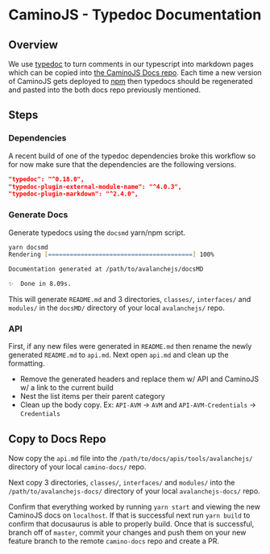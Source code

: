 # CaminoJS -  Typedoc Documentation

## Overview

We use [typedoc](https://typedoc.org) to turn comments in our typescript into markdown pages which can be copied into [the CaminoJS Docs repo](https://github.com/chain4travel/caminojs-docs). Each time a new version of CaminoJS gets deployed to [npm](https://www.npmjs.com/package/@c4tplatform/caminojs) then typedocs should be regenerated and pasted into the both docs repo previously mentioned.

## Steps

### Dependencies

A recent build of one of the typedoc dependencies broke this workflow so for now make sure that the dependencies are the following versions.

```json
"typedoc": "^0.18.0",
"typedoc-plugin-external-module-name": "^4.0.3",
"typedoc-plugin-markdown": "^2.4.0",
```

### Generate Docs

Generate typedocs using the `docsmd` yarn/npm script.

```zsh
yarn docsmd
Rendering [========================================] 100%

Documentation generated at /path/to/avalanchejs/docsMD

✨  Done in 8.09s.
```

This will generate `README.md` and 3 directories, `classes/`, `interfaces/` and `modules/` in the `docsMD/` directory of your local `avalanchejs/` repo.

### API

First, if any new files were generated in `README.md` then rename the newly generated `README.md` to `api.md`. Next open `api.md` and clean up the formatting.

* Remove the generated headers and replace them w/ API and CaminoJS w/ a link to the current build
* Nest the list items per their parent category
* Clean up the body copy. Ex: `API-AVM` -> `AVM` and `API-AVM-Credentials` -> `Credentials`

## Copy to Docs Repo

Now copy the `api.md` file into the `/path/to/docs/apis/tools/avalanchejs/` directory of your local `camino-docs/` repo.

Next copy 3 directories, `classes/`, `interfaces/` and `modules/` into the `/path/to/avalanchejs-docs/` directory of your local `avalanchejs-docs/` repo.

Confirm that everything worked by running `yarn start` and viewing the new CaminoJS docs on `localhost`. If that is successful next run `yarn build` to confirm that docusaurus is able to properly build. Once that is successful, branch off of `master`, commit your changes and push them on your new feature branch to the remote `camino-docs` repo and create a PR.